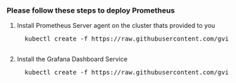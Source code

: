 ### Please follow these steps to deploy Prometheus

1. Install Prometheus Server agent on the cluster thats provided to you

<ul>
  <pre>
  kubectl create -f https://raw.githubusercontent.com/gvijayar/pks-workshop/master/grafana/InstallPrometheusAgent.yaml
  </pre>
</ul>

2. Install the Grafana Dashboard Service


<ul>
  <pre>
  kubectl create -f https://raw.githubusercontent.com/gvijayar/pks-workshop/master/grafana/InstallGrafana.yaml
  </pre>
</ul>
